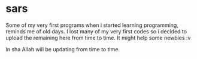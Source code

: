 # sars
Some of my very first programs when i started learning programming, reminds me of old days. I lost many of my very first codes so i decided to upload the remaining here from time to time. It might help some newbies :v

In sha Allah will be updating from time to time.

